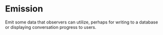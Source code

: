 # Emission

Emit some data that observers can utilize, perhaps for writing to a database or
displaying conversation progress to users.
